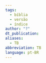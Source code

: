 ```yaml
---
tags:
  - bíblia
  - versão
  - índice
author: "?"
dt_publication: 
aliases:
  - TB
abbreviation: TB
language: pt-BR
---
```

